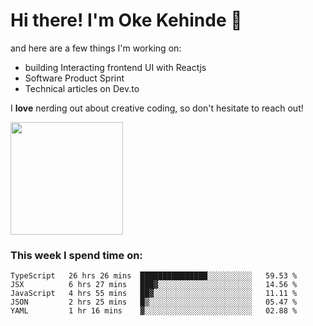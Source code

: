 # Hi there! I'm Oke Kehinde :cowboy_hat_face:

and here are a few things I'm working on:

- building Interacting frontend UI with Reactjs
- Software Product Sprint
- Technical articles on Dev.to

I **love** nerding out about creative coding, so don't hesitate to reach out!


<img height="180em" src="https://github-readme-stats.vercel.app/api?username=okeken&show_icons=true&hide_border=true&&count_private=true&include_all_commits=true" />

### This week I spend time on:

<!--START_SECTION:waka-->
```text
TypeScript   26 hrs 26 mins  ███████████████░░░░░░░░░░   59.53 % 
JSX          6 hrs 27 mins   ███▓░░░░░░░░░░░░░░░░░░░░░   14.56 % 
JavaScript   4 hrs 55 mins   ██▓░░░░░░░░░░░░░░░░░░░░░░   11.11 % 
JSON         2 hrs 25 mins   █▒░░░░░░░░░░░░░░░░░░░░░░░   05.47 % 
YAML         1 hr 16 mins    ▓░░░░░░░░░░░░░░░░░░░░░░░░   02.88 % 
```
<!--END_SECTION:waka-->
